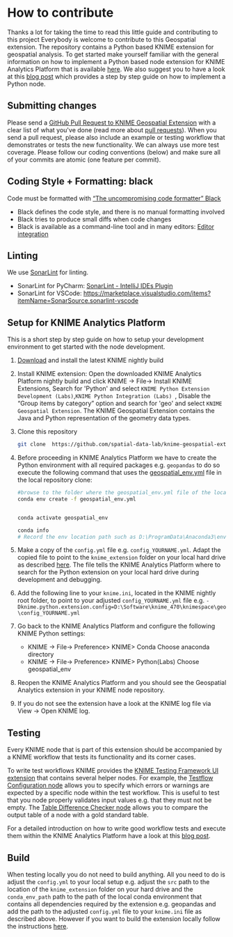 # How to contribute
Thanks a lot for taking the time to read this little guide and contributing to this project
Everybody is welcome to contribute to this Geospatial extension. The repository contains a Python based KNIME extension for geospatial analysis. To get started make yourself familiar with the general information on how to implement a Python based node extension for KNIME Analytics Platform that is available [here](https://docs.knime.com/latest/pure_python_node_extensions_guide/index.html#introduction). We also suggest you to have a look at this [blog post](https://www.knime.com/blog/4-steps-for-your-python-team-to-develop-knime-nodes) which provides a step by step guide on how to implement a Python node.

## Submitting changes

Please send a [GitHub Pull Request to KNIME Geospatial Extension](https://github.com/spatial-data-lab/knime-geospatial-extension/pull/new/master) with a clear list of what you've done (read more about [pull requests](http://help.github.com/pull-requests/)). When you send a pull request, please also include an example or testing workflow that demonstrates or tests the new functionality. We can always use more test coverage. Please follow our coding conventions (below) and make sure all of your commits are atomic (one feature per commit).


## Coding Style + Formatting: black

Code must be formatted with [“The uncompromising code formatter” Black](https://black.readthedocs.io/en/stable/)
* Black defines the code style, and there is no manual formatting involved
* Black tries to produce small diffs when code changes
* Black is available as a command-line tool and in many editors: [Editor integration](https://black.readthedocs.io/en/stable/integrations/editors.html)

## Linting

We use [SonarLint](https://www.sonarsource.com/python/) for linting.
* SonarLint for PyCharm: [SonarLint - IntelliJ IDEs Plugin](https://plugins.jetbrains.com/plugin/7973-sonarlint)
* SonarLint for VSCode: https://marketplace.visualstudio.com/items?itemName=SonarSource.sonarlint-vscode


## Setup for KNIME Analytics Platform

This is a short step by step guide on how to setup your development environment to get started with the node development.


1. [Download](https://www.knime.com/nightly-build-downloads) and install the latest KNIME nightly build

2.  Install KNIME extension: Open the downloaded KNIME Analytics Platform nightly build and click KNIME -> File-> Install KNIME Extensions, Search for 'Python' and select `KNIME Python Extension Development (Labs)`,`KNIME Python Integration (Labs) `, Disable the “Group items by category” option and search for 'geo' and select  `KNIME Geospatial Extension`. The KNIME Geospatial Extension contains the Java and Python representation of the geometry data types.

5. Clone this repository
   ```bash
   git clone  https://github.com/spatial-data-lab/knime-geospatial-extension.git

   ```

3. Before proceeding in KNIME Analytics Platform we have to create the Python environment with all required packages e.g. `geopandas` to do so execute the following command that uses the [geospatial_env.yml](https://github.com/spatial-data-lab/knime-geospatial-extension/blob/main/knime_extension/geospatial_env.yml) file in the local repository clone: 
   ```bash
   #browse to the folder where the geospatial_env.yml file of the local repository clone is located and then execute
   conda env create -f geospatial_env.yml 
   
   
   conda activate geospatial_env
   
   conda info
   # Record the env location path such as D:\ProgramData\Anaconda3\envs\geospatial_env 
   ```

4. Make a copy of the `config.yml` file e.g. `config_YOURNAME.yml`. Adapt the copied file to point to the `knime_extension` folder on your local hard drive as described [here](https://docs.knime.com/latest/pure_python_node_extensions_guide/index.html#tutorial-writing-first-py-node). The file tells the KNIME Analytics Platform where to search for the Python extension on your local hard drive during development and debugging.

5. Add the following line to your `knime.ini`, located in the KNIME nightly root folder, to point to your adjusted `config_YOURNAME.yml` file e.g. `-Dknime.python.extension.config=D:\Software\knime_470\knimespace\geo\config_YOURNAME.yml`

6. Go back to the KNIME Analytics Platform and configure the following KNIME Python settings:
   * KNIME -> File-> Preference> KNIME> Conda  Choose anaconda directory
   * KNIME -> File-> Preference> KNIME> Python(Labs) Choose geospatial_env

7.  Reopen the KNIME Analytics Platform and you should see the Geospatial Analytics extension in your KNIME node repository.

8. If you do not see the extension have a look at the KNIME log file via View -> Open KNIME log.


## Testing
Every KNIME node that is part of this extension should be accompanied by a KNIME workflow that tests its functionality and its corner cases. 

To write test workflows KNIME provides the [KNIME Testing Framework UI extension](https://kni.me/e/ufBEiCcvH9QIFePn) that contains several helper nodes. For example, the [Testflow Configuration node](https://kni.me/n/SrlKL_mJ63P7BVXh) allows you to specify which errors or warnings are expected by a specific node within the test workflow. This is useful to test that you node properly validates input values e.g. that they must not be empty. The [Table Difference Checker node](https://kni.me/n/dWyH_vs7JoIWPRsJ) allows you to compare the output table of a node with a gold standard table.

For a detailed introduction on how to write good workflow tests and execute them within the KNIME Analytics Platform have a look at this [blog post](https://medium.com/low-code-for-advanced-data-science/testflows-in-knime-analytics-platform-539bd6509980).


## Build
When testing locally you do not need to build anything. All you need to do is adjust the `config.yml` to your local setup e.g. adjust the `src` path to the location of the `knime_extension` folder on your hard drive and the `conda_env_path` path to the path of the local conda environment that contains all dependencies required by the extension e.g. geopandas and add the path to the adjusted `config.yml` file to your `knime.ini` file as described above.
However if you want to build the extension locally follow the instructions [here](https://docs.knime.com/latest/pure_python_node_extensions_guide/index.html#extension-bundling).
